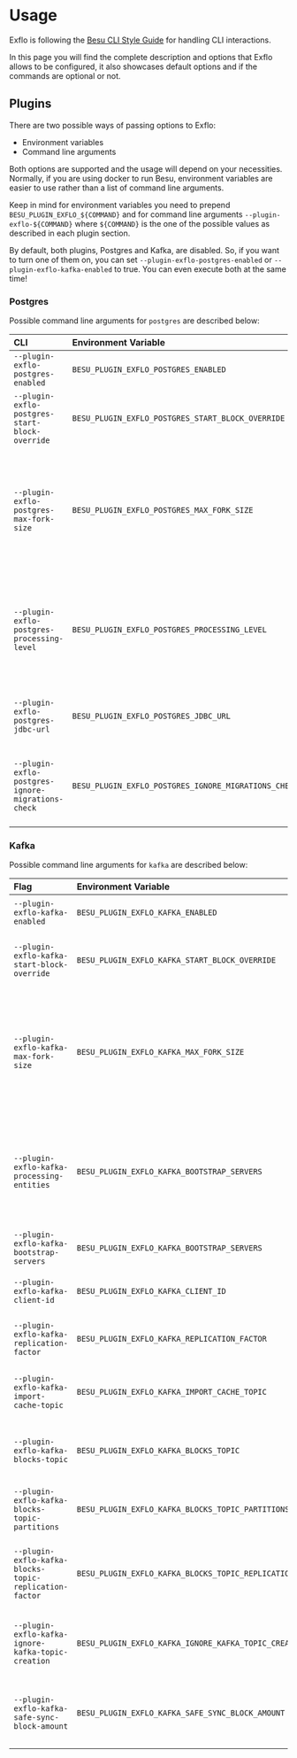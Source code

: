 # Usage

Exflo is following the [Besu CLI Style Guide](https://wiki.hyperledger.org/display/BESU/Besu+CLI+Style+Guide) for handling CLI interactions.

In this page you will find the complete description and options that Exflo allows to be configured, it also showcases default options and
if the commands are optional or not.

## Plugins

There are two possible ways of passing options to Exflo:

- Environment variables
- Command line arguments

Both options are supported and the usage will depend on your necessities. Normally, if you are using docker to run Besu, environment
variables are easier to use rather than a list of command line arguments.

Keep in mind for environment variables you need to prepend `BESU_PLUGIN_EXFLO_${COMMAND}` and for command line arguments `--plugin-exflo-${COMMAND}`
where `${COMMAND}` is the one of the possible values as described in each plugin section.

By default, both plugins, Postgres and Kafka, are disabled. So, if you want to turn one of them on, you can set `--plugin-exflo-postgres-enabled`
or `--plugin-exflo-kafka-enabled` to true. You can even execute both at the same time!

### Postgres

Possible command line arguments for `postgres` are described below:

| CLI                                               | Environment Variable                                 | Description                                                                                           | Default                                                                 |
| :------------------------------------------------ | :--------------------------------------------------- | :---------------------------------------------------------------------------------------------------- | :---------------------------------------------------------------------- |
| `--plugin-exflo-postgres-enabled`                 | `BESU_PLUGIN_EXFLO_POSTGRES_ENABLED`                 | Enables the postgres Exflo plugin                                                                     | false                                                                   |
| `--plugin-exflo-postgres-start-block-override`    | `BESU_PLUGIN_EXFLO_POSTGRES_START_BLOCK_OVERRIDE`    | Block number from which to start publishing                                                           | Genesis block or from latest published block                            |
| `--plugin-exflo-postgres-max-fork-size`           | `BESU_PLUGIN_EXFLO_POSTGRES_MAX_FORK_SIZE`           | Max no. of blocks that a fork can be comprised of. Used for resetting chain tracker's tail on restart | 192                                                                     |
| `--plugin-exflo-postgres-processing-level`        | `BESU_PLUGIN_EXFLO_POSTGRES_PROCESSING_LEVEL`        | Comma separated list of entities to include on import / ingest. Default is a predefined list          | HEADER, BODY, RECEIPTS, TRACES                                          |
| `--plugin-exflo-postgres-jdbc-url`                | `BESU_PLUGIN_EXFLO_POSTGRES_JDBC_URL`                | JDBC connection url for postgres database                                                             | jdbc:postgresql://localhost/exflo_dev?user=exflo_dev&password=exflo_dev |
| `--plugin-exflo-postgres-ignore-migrations-check` | `BESU_PLUGIN_EXFLO_POSTGRES_IGNORE_MIGRATIONS_CHECK` | Enables or disables checking migrations on the selected DB                                            | false                                                                   |

### Kafka

Possible command line arguments for `kafka` are described below:

| Flag                                                   | Environment Variable                                      | Description                                                                                           | Default                                      |
| :----------------------------------------------------- | :-------------------------------------------------------- | :---------------------------------------------------------------------------------------------------- | :------------------------------------------- |
| `--plugin-exflo-kafka-enabled`                         | `BESU_PLUGIN_EXFLO_KAFKA_ENABLED`                         | Enables the kafka exflo plugin                                                                        | false                                        |
| `--plugin-exflo-kafka-start-block-override`            | `BESU_PLUGIN_EXFLO_KAFKA_START_BLOCK_OVERRIDE`            | Block number from which to start publishing                                                           | Genesis block or from latest published block |
| `--plugin-exflo-kafka-max-fork-size`                   | `BESU_PLUGIN_EXFLO_KAFKA_MAX_FORK_SIZE`                   | Max no. of blocks that a fork can be comprised of. Used for resetting chain tracker's tail on restart | 192                                          |
| `--plugin-exflo-kafka-processing-entities`             | `BESU_PLUGIN_EXFLO_KAFKA_BOOTSTRAP_SERVERS`               | Comma separated list of entities to include on import / ingest. Default is a predefined list          | HEADER, BODY, RECEIPTS, TRACES               |
| `--plugin-exflo-kafka-bootstrap-servers`               | `BESU_PLUGIN_EXFLO_KAFKA_BOOTSTRAP_SERVERS`               | Kafka cluster to publish into                                                                         | localhost:9092                               |
| `--plugin-exflo-kafka-client-id`                       | `BESU_PLUGIN_EXFLO_KAFKA_CLIENT_ID`                       | Client id to use with Kafka Publisher                                                                 | exflo                                        |
| `--plugin-exflo-kafka-replication-factor`              | `BESU_PLUGIN_EXFLO_KAFKA_REPLICATION_FACTOR`              | Replication factor to use for topics                                                                  | 1                                            |
| `--plugin-exflo-kafka-import-cache-topic`              | `BESU_PLUGIN_EXFLO_KAFKA_IMPORT_CACHE_TOPIC`              | Topic to use for import progress tracking                                                             | \_exflo-import-cache                         |
| `--plugin-exflo-kafka-blocks-topic`                    | `BESU_PLUGIN_EXFLO_KAFKA_BLOCKS_TOPIC`                    | Topic to use for chain tracker state store                                                            | blocks                                       |
| `--plugin-exflo-kafka-blocks-topic-partitions`         | `BESU_PLUGIN_EXFLO_KAFKA_BLOCKS_TOPIC_PARTITIONS`         | Num of partitions related to blocks topic                                                             | 1                                            |
| `--plugin-exflo-kafka-blocks-topic-replication-factor` | `BESU_PLUGIN_EXFLO_KAFKA_BLOCKS_TOPIC_REPLICATION_FACTOR` | Num of replication factor related to blocks topic                                                     | 1                                            |
| `--plugin-exflo-kafka-ignore-kafka-topic-creation`     | `BESU_PLUGIN_EXFLO_KAFKA_IGNORE_KAFKA_TOPIC_CREATION`     | Enables or disables the creation of the required Kafka topic                                          | false                                        |
| `--plugin-exflo-kafka-safe-sync-block-amount`          | `BESU_PLUGIN_EXFLO_KAFKA_SAFE_SYNC_BLOCK_AMOUNT`          | Number of blocks to check during the initial safe sync check                                          | 256                                          |
